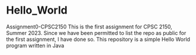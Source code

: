 # Hello_World
Assignment0-CPSC2150
This is the first assignment for CPSC 2150, Summer 2023.
Since we have been permitted to list the repo as public for the first assignment, I have done so.
This repository is a simple Hello World program written in Java
